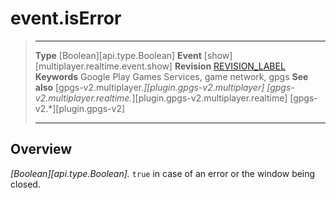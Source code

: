# event.isError

> --------------------- ------------------------------------------------------------------------------------------
> __Type__              [Boolean][api.type.Boolean]
> __Event__             [show][multiplayer.realtime.event.show]
> __Revision__          [REVISION_LABEL](REVISION_URL)
> __Keywords__          Google Play Games Services, game network, gpgs
> __See also__          [gpgs-v2.multiplayer.*][plugin.gpgs-v2.multiplayer]
>                       [gpgs-v2.multiplayer.realtime.*][plugin.gpgs-v2.multiplayer.realtime]
>                       [gpgs-v2.*][plugin.gpgs-v2]
> --------------------- ------------------------------------------------------------------------------------------

## Overview

_[Boolean][api.type.Boolean]._ `true` in case of an error or the window being closed.